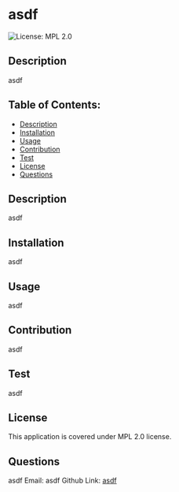 # asdf

![License: MPL 2.0](https://img.shields.io/badge/License-MPL%202.0-blue.svg)


## Description
asdf

## Table of Contents:
- [Description](#description)
- [Installation](#installation)
- [Usage](#usage)
- [Contribution](#contribution)
- [Test](#test)
- [License](#license)
- [Questions](#questions)

## Description
asdf

## Installation
asdf

## Usage
asdf

## Contribution
asdf

## Test
asdf

## License
This application is covered under MPL 2.0 license.

## Questions
asdf
Email:
asdf
Github Link:
[asdf](https://github.com/asdf)
  
